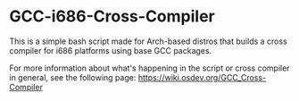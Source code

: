# GCC-i686-Cross-Compiler

This is a simple bash script made for Arch-based distros that builds a cross compiler for i686 platforms using base GCC packages.

For more information about what's happening in the script or cross compiler in general, see the following page: 
https://wiki.osdev.org/GCC_Cross-Compiler

